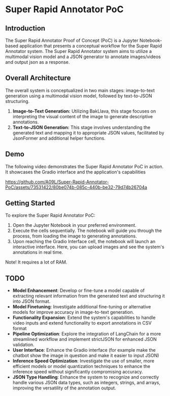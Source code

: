 # Super Rapid Annotator PoC

## Introduction 

The Super Rapid Annotator Proof of Concept (PoC) is a Jupyter Notebook-based application that presents a conceptual workflow for the Super Rapid Annotator system. The Super Rapid Annotator system aims to utilize a multimodal vision model and a JSON generator to annotate images/videos and output json as a response. 

## Overall Architecture

The overall system is conceptualized in two main stages: image-to-text generation using a multimodal vision model, followed by text-to-JSON structuring.

1. **Image-to-Text Generation:** Utilizing BakLlava, this stage focuses on interpreting the visual content of the image to generate descriptive annotations.
2. **Text-to-JSON Generation:** This stage involves understanding the generated text and mapping it to appropriate JSON values, facilitated by JsonFormer and additional helper functions.

## Demo

The following video demonstrates the Super Rapid Annotator PoC in action. It showcases the Gradio interface and the application's capabilities

https://github.com/A09L/Super-Rapid-Annotator-PoC/assets/73531422/80be074b-085c-440b-be32-79d74b26704a

## Getting Started

To explore the Super Rapid Annotator PoC:

1. Open the Jupyter Notebook in your preferred environment.
2. Execute the cells sequentially. The notebook will guide you through the process, from loading the image to generating annotations.
3. Upon reaching the Gradio Interface cell, the notebook will launch an interactive interface. Here, you can upload images and see the system's annotations in real time.

Note! It requires a lot of RAM.

## TODO

* **Model Enhancement**: Develop or fine-tune a model capable of extracting relevant information from the generated text and structuring it into JSON format.
* **Model Finetuning**: Investigate additional fine-tuning or alternative models for improve accuracy in image-to-text generation.
* **Functionality Expansion**: Extend the system's capabilities to handle video inputs and extend functionality to export annotations in CSV format
* **Pipeline Optimization**: Explore the integration of LangChain for a more streamlined workflow and implement strictJSON for enhanced JSON validation.
* **User Interface**: Enhance the Gradio interface (for example make the chatbot show the image in question and make it easier to input JSON)
* **Inference Speed Optimization**: Investigate the use of smaller, more efficient models or model quantization techniques to enhance the inference speed without significantly compromising accuracy.
* **JSON Type Handling**: Enhance the system to recognize and correctly handle various JSON data types, such as integers, strings, and arrays, improving the versatility of the annotation output.
